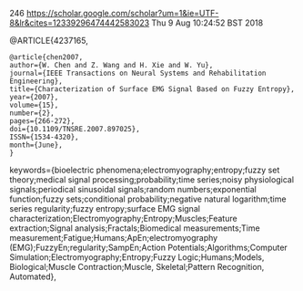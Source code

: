246
https://scholar.google.com/scholar?um=1&ie=UTF-8&lr&cites=12339296474442583023
Thu  9 Aug 10:24:52 BST 2018



@ARTICLE{4237165, 
```
@article{chen2007, 
author={W. Chen and Z. Wang and H. Xie and W. Yu}, 
journal={IEEE Transactions on Neural Systems and Rehabilitation Engineering}, 
title={Characterization of Surface EMG Signal Based on Fuzzy Entropy}, 
year={2007}, 
volume={15}, 
number={2}, 
pages={266-272}, 
doi={10.1109/TNSRE.2007.897025}, 
ISSN={1534-4320}, 
month={June},
}
```

keywords={bioelectric phenomena;electromyography;entropy;fuzzy set theory;medical signal processing;probability;time series;noisy physiological signals;periodical sinusoidal signals;random numbers;exponential function;fuzzy sets;conditional probability;negative natural logarithm;time series regularity;fuzzy entropy;surface EMG signal characterization;Electromyography;Entropy;Muscles;Feature extraction;Signal analysis;Fractals;Biomedical measurements;Time measurement;Fatigue;Humans;ApEn;electromyography (EMG);FuzzyEn;regularity;SampEn;Action Potentials;Algorithms;Computer Simulation;Electromyography;Entropy;Fuzzy Logic;Humans;Models, Biological;Muscle Contraction;Muscle, Skeletal;Pattern Recognition, Automated}, 

